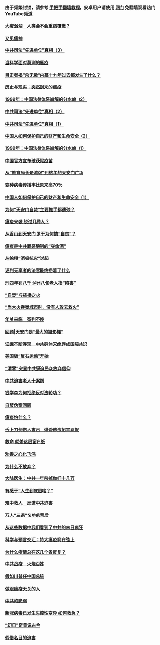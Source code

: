 #### 由于频繁封锁，请参考 [手把手翻墙教程](https://github.com/gfw-breaker/guides/wiki/)，安卓用户请使用 [网门](https://github.com/gfw-breaker/nogfw/blob/master/dl.md?t=02101000) 免翻墙观看热门YouTube频道 

#### [大疫汹汹　人类会不会重蹈覆辙？](../pages/19/419691.md?t=02101000) 

#### [又见瘟神](../pages/19/419225.md?t=02101000) 

#### [中共司法“先进单位”真相（3）](../pages/19/419451.md?t=02101000) 

#### [当科学面对莫测的瘟疫](../pages/19/419625.md?t=02101000) 

#### [目击者揭“杀无赦”内幕十九年过去都发生了什么？](../pages/19/419617.md?t=02101000) 

#### [历史与现实：突然到来的瘟疫](../pages/19/419619.md?t=02101000) 

#### [1999年：中国法律体系崩解的分水岭（2）](../pages/19/419455.md?t=02101000) 

#### [中共司法“先进单位”真相（2）](../pages/19/419450.md?t=02101000) 

#### [中共司法“先进单位”真相（1）](../pages/19/419449.md?t=02101000) 

#### [中国人如何保护自己的财产和生命安全（2）](../pages/19/419404.md?t=02101000) 

#### [1999年：中国法律体系崩解的分水岭（1）](../pages/19/419454.md?t=02101000) 

#### [中国官方宣布破获假疫苗](../pages/19/419504.md?t=02101000) 

#### [从“教育局长是流氓”到蛇年的天安门广场](../pages/19/419470.md?t=02101000) 

#### [变种病毒传播率比原来高70％](../pages/19/419456.md?t=02101000) 

#### [中国人如何保护自己的财产和生命安全（1）](../pages/19/419403.md?t=02101000) 

#### [为何“天安门自焚”主要推手都遭殃？](../pages/19/419348.md?t=02101000) 

#### [瘟疫来袭 绕过几种人？](../pages/19/419349.md?t=02101000) 

#### [从香山到天安门 罗干为何搞“自焚”？](../pages/19/419270.md?t=02101000) 

#### [瘟疫是中共罪恶酿制的“夺命酒”](../pages/19/419223.md?t=02101000) 

#### [从徐栩“消极抗灾”说起](../pages/19/419224.md?t=02101000) 

#### [诬判无辜者的法官最终捞着了什么](../pages/19/419268.md?t=02101000) 

#### [刑四年罚八千 泸州八旬老人指“陷害”](../pages/19/419232.md?t=02101000) 

#### [“自焚”与插播之火](../pages/19/419226.md?t=02101000) 

#### [“当大火吞噬城市时，没有人敢去救火”](../pages/19/419077.md?t=02101000) 

#### [年关来临　冤判不停](../pages/19/419093.md?t=02101000) 

#### [回顾|天安门是“最大的摄影棚”](../pages/19/380866.md?t=02101000) 

#### [证据不断浮现　中共群体灭绝罪成国际共识](../pages/19/419031.md?t=02101000) 

#### [美国版“反右运动”开始](../pages/19/419030.md?t=02101000) 

#### [“清零”突显中共逼迫民众放弃信仰](../pages/19/418995.md?t=02101000) 

#### [中共迫害老人十案例](../pages/19/418831.md?t=02101000) 

#### [钱学森为何拒绝反对法轮功？](../pages/19/418905.md?t=02101000) 

#### [自焚伪案回顾](../pages/19/418799.md?t=02101000) 

#### [瘟疫怕什么？](../pages/19/418800.md?t=02101000) 

#### [舌上刀剑伤人害己　诽谤佛法招来恶报](../pages/19/418731.md?t=02101000) 

#### [救命 就差这层窗户纸](../pages/19/418706.md?t=02101000) 

#### [劝善之心化飞鸿](../pages/19/416766.md?t=02101000) 

#### [为什么不放弃？](../pages/19/418691.md?t=02101000) 

#### [大陆医生：中共一年杀掉你们十几万](../pages/19/418670.md?t=02101000) 

#### [有感于“人生到底图啥？”](../pages/19/418624.md?t=02101000) 

#### [难中救人　反遭中共迫害](../pages/19/418414.md?t=02101000) 

#### [万人“三退”名单的背后](../pages/19/418505.md?t=02101000) 

#### [从这些数据中我们看到了中共的末日疯狂](../pages/19/418420.md?t=02101000) 

#### [科学与预言交汇：特大瘟疫箭在弦上](../pages/19/418266.md?t=02101000) 

#### [为什么疫情总在这几个省反复？](../pages/19/418219.md?t=02101000) 

#### [中共战疫　火烧百姓](../pages/19/418220.md?t=02101000) 

#### [假如川普任中国总统](../pages/19/418174.md?t=02101000) 

#### [做跟瘟疫无关的人](../pages/19/418171.md?t=02101000) 

#### [中共的脆弱](../pages/19/418196.md?t=02101000) 

#### [新冠病毒已发生失控性变异 如何救急？](../pages/19/418032.md?t=02101000) 

#### [“幻日”奇景说古今](../pages/19/418033.md?t=02101000) 

#### [假借名目的迫害](../pages/19/418055.md?t=02101000) 

